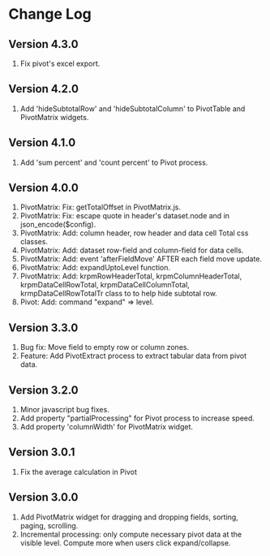 # Change Log

## Version 4.3.0

1. Fix pivot's excel export.

## Version 4.2.0

1. Add 'hideSubtotalRow' and 'hideSubtotalColumn' to PivotTable and PivotMatrix widgets.

## Version 4.1.0

1. Add 'sum percent' and 'count percent' to Pivot process.


## Version 4.0.0

1. PivotMatrix: Fix: getTotalOffset in PivotMatrix.js. 
2. PivotMatrix: Fix: escape quote in header's dataset.node and in json_encode($config). 
3. PivotMatrix: Add: column header, row header and data cell Total css classes. 
4. PivotMatrix: Add: dataset row-field and column-field for data cells. 
5. PivotMatrix: Add: event 'afterFieldMove' AFTER each field move update. 
6. PivotMatrix: Add: expandUptoLevel function. 
7. PivotMatrix: Add: krpmRowHeaderTotal, krpmColumnHeaderTotal, krpmDataCellRowTotal, krpmDataCellColumnTotal, krmpDataCellRowTotalTr class to to help hide subtotal row.  
8. Pivot: Add: command "expand" => level. 


## Version 3.3.0

1. Bug fix: Move field to empty row or column zones.
2. Feature: Add PivotExtract process to extract tabular data from pivot data.

## Version 3.2.0

1. Minor javascript bug fixes.
2. Add property "partialProcessing" for Pivot process to increase speed.
3. Add property 'columnWidth' for PivotMatrix widget.
 
## Version 3.0.1

1. Fix the average calculation in Pivot    

## Version 3.0.0

1. Add PivotMatrix widget for dragging and dropping fields, sorting, paging, scrolling. 
2. Incremental processing: only compute necessary pivot data at the visible level. Compute more when users click expand/collapse.